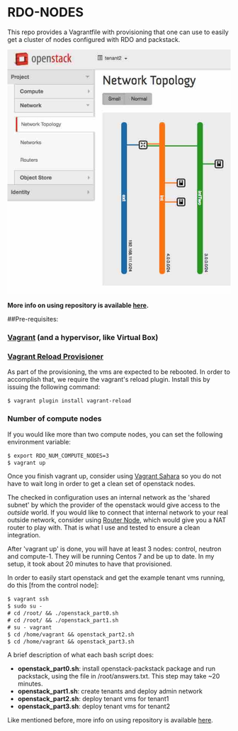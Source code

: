 # RDO-NODES

This repo provides a Vagrantfile with provisioning that one can use to easily
get a cluster of nodes configured with RDO and packstack.

![RDO Nodes Example topology](https://raw.githubusercontent.com/flavio-fernandes/rdo-nodes/master/images/rdo-nodes%20example.jpg)

**More info on using repository is available [here][4].**

##Pre-requisites:

### [Vagrant][0] (and a hypervisor, like Virtual Box)

### [Vagrant Reload Provisioner][1]

As part of the provisioning, the vms are expected to be rebooted. In order to accomplish that,
we require the vagrant's reload plugin. Install this by issuing the following command:

    $ vagrant plugin install vagrant-reload

### Number of compute nodes

If you would like more than two compute nodes, you can set the following environment variable:

    $ export RDO_NUM_COMPUTE_NODES=3
    $ vagrant up

Once you finish vagrant up, consider using [Vagrant Sahara][2] so you do not have to wait long
in order to get a clean set of openstack nodes.

The checked in configuration uses an internal network as the 'shared subnet' by which the provider
of the openstack would give access to the *outside* world. If you would like to connect that
internal network to your real outside network, consider using [Router Node][3], which
would give you a NAT router to play with. That is what I use and tested to ensure a clean
integration.

After 'vagrant up' is done, you will have at least 3 nodes: control, neutron and compute-1. They
will be running Centos 7 and be up to date. In my setup, it took about 20 minutes to have that
provisioned.

In order to easily start openstack and get the example tenant vms running, do this [from the control node]:

    $ vagrant ssh
    $ sudo su -
    # cd /root/ && ./openstack_part0.sh
    # cd /root/ && ./openstack_part1.sh
    # su - vagrant
    $ cd /home/vagrant && openstack_part2.sh
    $ cd /home/vagrant && openstack_part3.sh

A brief description of what each bash script does:

- **openstack_part0.sh**: install openstack-packstack package and run packstack, using the file in /root/answers.txt. This step may take ~20 minutes.
- **openstack_part1.sh**: create tenants and deploy admin network
- **openstack_part2.sh**: deploy tenant vms for tenant1
- **openstack_part3.sh**: deploy tenant vms for tenant2

Like mentioned before, more info on using repository is available [here][4].

[0]: https://www.vagrantup.com/ "Vagrant"
[1]: https://github.com/aidanns/vagrant-reload "Vagrant Reload"
[2]: https://github.com/jedi4ever/sahara "Vagrant Sahara"
[3]: https://github.com/flavio-fernandes/router-node "Router Node"
[4]: http://flaviof.com/blog/work/how-to-openstack-from-vagrant.html "OpenStack using Vagrant"
